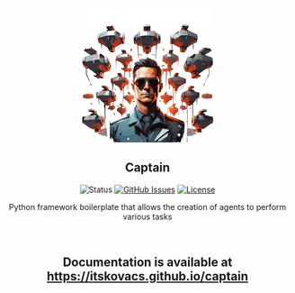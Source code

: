 
<p align="center"><img width="240" height="240" src="./assets/logo.png"></p>
<h2 align="center">Captain</h2>

<div align="center">

  ![Status](https://img.shields.io/badge/status-active-success.svg)
  [![GitHub Issues](https://badgen.net/github/issues/itskovacs/captain?color=567295)](https://github.com/kylelobo/The-Documentation-Compendium/issues)
  [![License](https://img.shields.io/badge/license-MIT-d44219.svg)](/LICENSE)

</div>

<p align="center"> Python framework boilerplate that allows the creation of agents to perform various tasks
</p>
<br>

<div align="center">
<h2> Documentation is available at <a href="https://itskovacs.github.io/captain">https://itskovacs.github.io/captain</a></h2>
</p>